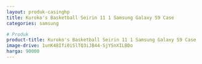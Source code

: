 ```yaml
---
layout: produk-casinghp
title: Kuroko's Basketball Seirin 11 1 Samsung Galaxy S9 Case
categories: samsung

# Produk
product-title: Kuroko's Basketball Seirin 11 1 Samsung Galaxy S9 Case
image-drive: 1unK48Ifi0iSlTQ3iJB44-SjYSnXILBDo
harga: 90000
---
```

